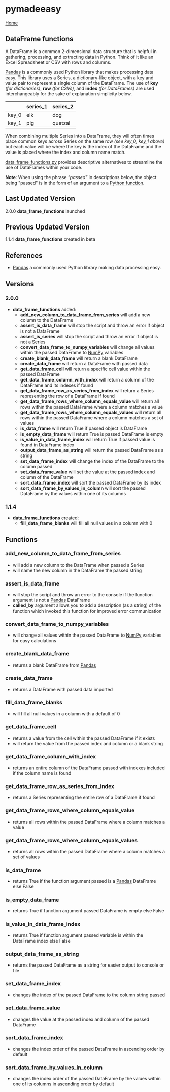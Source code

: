 # pymadeeasy

[Home](https://github.com/zach-oliver/pymadeeasy/blob/master/README.md)

## DataFrame functions
A DataFrame is a common 2-dimensional data structure that is helpful in gathering, processing, and extracting data in Python. Think of it like an Excel Spreadsheet or CSV with rows and columns. 

[Pandas][pandas] is a commonly used Python library that makes processing data easy. This library uses a Series, a dictionary-like object, with a key and value pair to represent a single column of the DataFrame. The use of **key** _(for dictionaries)_, **row** _(for CSVs)_, and **index** _(for DataFrames)_ are used interchangeably for the sake of explanation simplicity below.

|    | series_1   | series_2   |
|---:|:-----------|:-----------|
|  key_0 | elk        | dog        |
|  key_1 | pig        | quetzal    |

When combining multiple Series into a DataFrame, they will often times place common keys across Series on the same row _(see key_0, key_1 above)_ but each value will be where the key is the index of the DataFrame and the value is placed where the index and column name match.

[data_frame_functions.py](https://github.com/zach-oliver/pymadeeasy/blob/master/data_frame_functions.py) provides descriptive alternatives to streamline the use of DataFrames within your code.

**Note**: When using the phrase _"passed"_ in descriptions below, the object being "passed" is in the form of an argument to a [Python function](https://www.w3schools.com/python/python_functions.asp).

## Last Updated Version
2.0.0 **data_frame_functions** launched

## Previous Updated Version
1.1.4 **data_frame_functions** created in beta

## References
- [Pandas][pandas] a commonly used Python library making data processing easy.

## Versions
### 2.0.0
- **data_frame_functions** added:
    - **add_new_column_to_data_frame_from_series** will add a new column to the DataFrame 
    - **assert_is_data_frame** will stop the script and throw an error if object is not a DataFrame
    - **assert_is_series** will stop the script and throw an error if object is not a Series
    - **convert_data_frame_to_numpy_variables** will change all values within the passed DataFrame to [NumPy](https://numpy.org/learn/) variables
    - **create_blank_data_frame** will return a blank DataFrame
    - **create_data_frame** will return a DataFrame with passed data
    - **get_data_frame_cell** will return a specific cell value within the passed DataFrame
    - **get_data_frame_column_with_index** will return a column of the DataFrame and its indexes if found
    - **get_data_frame_row_as_series_from_index** will return a Series representing the row of a DataFrame if found
    - **get_data_frame_rows_where_column_equals_value** will return all rows within the passed DataFrame where a column matches a value 
    - **get_data_frame_rows_where_column_equals_values** will return all rows within the passed DataFrame where a column matches a set of values 
    - **is_data_frame** will return True if passed object is DataFrame
    - **is_empty_data_frame** will return True is passed DataFrame is empty
    - **is_value_in_data_frame_index** will return True if passed value is found in DataFrame index
    - **output_data_frame_as_string** will return the passed DataFrame as a string
    - **set_data_frame_index** will change the index of the DataFrame to the column passed
    - **set_data_frame_value** will set the value at the passed index and column of the DataFrame
    - **sort_data_frame_index** will sort the passed DataFrame by its index
    - **sort_data_frame_by_values_in_column** will sort the passed DataFrame by the values within one of its columns

### 1.1.4
- **data_frame_functions** created:
    - **fill_data_frame_blanks** will fill all null values in a column with 0

## Functions
### add_new_column_to_data_frame_from_series
- will add a new column to the DataFrame when passed a Series
- will name the new column in the DataFrame the passed string
### assert_is_data_frame
- will stop the script and throw an error to the console if the function argument is not a [Pandas][pandas] DataFrame
- **called_by** argument allows you to add a description (as a string) of the function which invoked this function for improved error communication
### convert_data_frame_to_numpy_variables
- will change all values within the passed DataFrame to [NumPy](https://numpy.org/learn/) variables for easy calculations
### create_blank_data_frame
- returns a blank DataFrame from [Pandas][pandas]
### create_data_frame
- returns a DataFrame with passed data imported
### fill_data_frame_blanks
- will fill all null values in a column with a default of 0
### get_data_frame_cell
- returns a value from the cell within the passed DataFrame if it exists
- will return the value from the passed index and column or a blank string
### get_data_frame_column_with_index
- returns an entire column of the DataFrame passed with indexes included if the column name is found
### get_data_frame_row_as_series_from_index
- returns a Series representing the entire row of a DataFrame if found
### get_data_frame_rows_where_column_equals_value
- returns all rows within the passed DataFrame where a column matches a value
### get_data_frame_rows_where_column_equals_values
- returns all rows within the passed DataFrame where a column matches a set of values
### is_data_frame
- returns True if the function argument passed is a [Pandas][pandas] DataFrame else False
### is_empty_data_frame
- returns True if function argument passed DataFrame is empty else False
### is_value_in_data_frame_index
- returns True if function argument passed variable is within the DataFrame index else False
### output_data_frame_as_string
- returns the passed DataFrame as a string for easier output to console or file
### set_data_frame_index
- changes the index of the passed DataFrame to the column string passed
### set_data_frame_value
- changes the value at the passed index and column of the passed DataFrame
### sort_data_frame_index
- changes the index order of the passed DataFrame in ascending order by default
### sort_data_frame_by_values_in_column
- changes the index order of the passed DataFrame by the values within one of its columns in ascending order by default

[pandas]: https://pandas.pydata.org/pandas-docs/stable/getting_started/overview.html